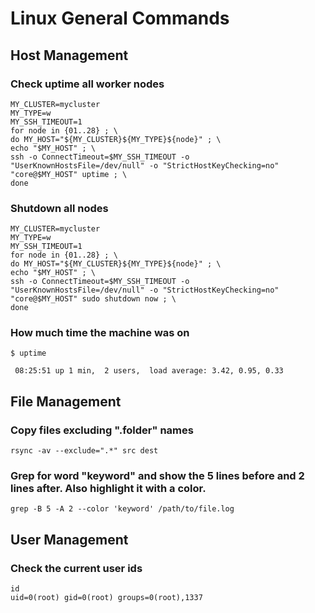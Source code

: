 # Linux General Commands

## Host Management

### Check uptime all worker nodes
```
MY_CLUSTER=mycluster
MY_TYPE=w
MY_SSH_TIMEOUT=1
for node in {01..28} ; \
do MY_HOST="${MY_CLUSTER}${MY_TYPE}${node}" ; \
echo "$MY_HOST" ; \
ssh -o ConnectTimeout=$MY_SSH_TIMEOUT -o "UserKnownHostsFile=/dev/null" -o "StrictHostKeyChecking=no" "core@$MY_HOST" uptime ; \
done
```

### Shutdown all nodes
```
MY_CLUSTER=mycluster
MY_TYPE=w
MY_SSH_TIMEOUT=1
for node in {01..28} ; \
do MY_HOST="${MY_CLUSTER}${MY_TYPE}${node}" ; \
echo "$MY_HOST" ; \
ssh -o ConnectTimeout=$MY_SSH_TIMEOUT -o "UserKnownHostsFile=/dev/null" -o "StrictHostKeyChecking=no" "core@$MY_HOST" sudo shutdown now ; \
done

```
### How much time the machine was on
```
$ uptime

 08:25:51 up 1 min,  2 users,  load average: 3.42, 0.95, 0.33
```

## File Management

### Copy files excluding ".folder" names

```
rsync -av --exclude=".*" src dest
```

### Grep for word "keyword" and show the 5 lines before and 2 lines after. Also highlight it with a color.
```
grep -B 5 -A 2 --color 'keyword' /path/to/file.log
```

## User Management
### Check the current user ids
```
id
uid=0(root) gid=0(root) groups=0(root),1337
```
